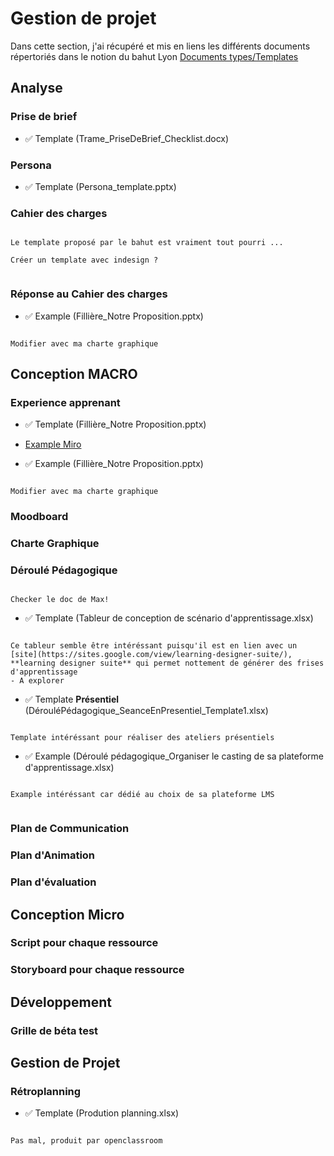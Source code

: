 # Gestion de projet

Dans cette section, j'ai récupéré et mis en liens les différents documents répertoriés dans le notion du bahut Lyon [Documents types/Templates](https://le-bahut-lyon.notion.site/28747e8345d54e3197e2f975ef26f231?v=1384039bb6ab493494e74e70d8c30418)

## Analyse

### Prise de brief

- ✅ Template (Trame_PriseDeBrief_Checklist.docx)

### Persona

- ✅ Template (Persona_template.pptx)

### Cahier des charges

```{note}

Le template proposé par le bahut est vraiment tout pourri ...

Créer un template avec indesign ?


```

### Réponse au Cahier des charges

- ✅ Example (Fillière_Notre Proposition.pptx)

```{note}

Modifier avec ma charte graphique

```

## Conception MACRO

### Experience apprenant

- ✅ Template (Fillière_Notre Proposition.pptx)

- [Example Miro](https://miro.com/app/board/uXjVP9jad80=/)

- ✅ Example (Fillière_Notre Proposition.pptx)

```{note}

Modifier avec ma charte graphique

```

### Moodboard


### Charte Graphique


### Déroulé Pédagogique

```{warning}

Checker le doc de Max!

```

- ✅ Template (Tableur de conception de scénario d'apprentissage.xlsx)

```{note}

Ce tableur semble être intéréssant puisqu'il est en lien avec un [site](https://sites.google.com/view/learning-designer-suite/), **learning designer suite** qui permet nottement de générer des frises d'apprentissage
- A explorer

```

- ✅ Template **Présentiel** (DérouléPédagogique_SeanceEnPresentiel_Template1.xlsx)

```{note}

Template intéréssant pour réaliser des ateliers présentiels

```

- ✅ Example (Déroulé pédagogique_Organiser le casting de sa plateforme d'apprentissage.xlsx)

```{note}

Example intéréssant car dédié au choix de sa plateforme LMS


```


### Plan de Communication


### Plan d'Animation


### Plan d'évaluation

## Conception Micro

### Script pour chaque ressource


### Storyboard pour chaque ressource

## Développement

### Grille de béta test

## Gestion de Projet

### Rétroplanning

- ✅ Template (Prodution planning.xlsx)

```{note}

Pas mal, produit par openclassroom


```